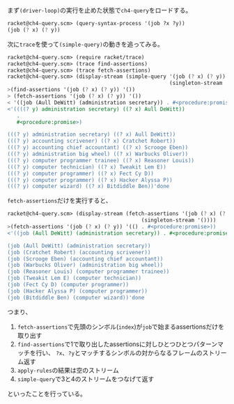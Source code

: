 
まず`(driver-loop)`の実行を止めた状態で`ch4-query`をロードする。

```scheme
racket@ch4-query.scm> (query-syntax-process '(job ?x ?y))
(job (? x) (? y))
```

次に`trace`を使って`(simple-query)`の動きを追ってみる。

```scheme
racket@ch4-query.scm> (require racket/trace)
racket@ch4-query.scm> (trace find-assertions)
racket@ch4-query.scm> (trace fetch-assertions)
racket@ch4-query.scm> (display-stream (simple-query '(job (? x) (? y))
													(singleton-stream '())))
>(find-assertions '(job (? x) (? y)) '())
> (fetch-assertions '(job (? x) (? y)) '())
< '((job (Aull DeWitt) (administration secretary)) . #<procedure:promise>)
<'((((? y) administration secretary) ((? x) Aull DeWitt))
   .
   #<procedure:promise>)

(((? y) administration secretary) ((? x) Aull DeWitt))
(((? y) accounting scrivener) ((? x) Cratchet Robert))
(((? y) accounting chief accountant) ((? x) Scrooge Eben))
(((? y) administration big wheel) ((? x) Warbucks Oliver))
(((? y) computer programmer trainee) ((? x) Reasoner Louis))
(((? y) computer technician) ((? x) Tweakit Lem E))
(((? y) computer programmer) ((? x) Fect Cy D))
(((? y) computer programmer) ((? x) Hacker Alyssa P))
(((? y) computer wizard) ((? x) Bitdiddle Ben))'done
```

`fetch-assertions`だけを実行すると、

```scheme
racket@ch4-query.scm> (display-stream (fetch-assertions '(job (? x) (? y))
										   (singleton-stream '())))
>(fetch-assertions '(job (? x) (? y)) '(() . #<procedure:promise>))
<'((job (Aull DeWitt) (administration secretary)) . #<procedure:promise>)

(job (Aull DeWitt) (administration secretary))
(job (Cratchet Robert) (accounting scrivener))
(job (Scrooge Eben) (accounting chief accountant))
(job (Warbucks Oliver) (administration big wheel))
(job (Reasoner Louis) (computer programmer trainee))
(job (Tweakit Lem E) (computer technician))
(job (Fect Cy D) (computer programmer))
(job (Hacker Alyssa P) (computer programmer))
(job (Bitdiddle Ben) (computer wizard))'done
```

つまり、

1. `fetch-assertions`で先頭のシンボル(`index`)が`job`で始まるassertionsだけを取り出す
2. `find-assertions`で1で取り出したassertionsに対しひとつひとつパターンマッチを行い、
   `?x`、`?y`とマッチするシンボルの対からなるフレームのストリーム返す
3. `apply-rules`の結果は空のストリーム
4. `simple-query`で3と4のストリームをつなげて返す

といったことを行っている。
